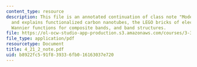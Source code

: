 ```yaml
---
content_type: resource
description: This file is an annotated continuation of class note "Model Hamiltonions"
  and explains functionalized carbon nanotubes, the LEGO bricks of electronic structure,
  Wannier functions for composite bands, and band structures.
file: https://ol-ocw-studio-app-production.s3.amazonaws.com/courses/3-320-atomistic-computer-modeling-of-materials-sma-5107-spring-2005/b8922fc591f839336fb016163037e720_4_21_2_note.pdf
file_type: application/pdf
resourcetype: Document
title: 4_21_2_note.pdf
uid: b8922fc5-91f8-3933-6fb0-16163037e720
---
```

